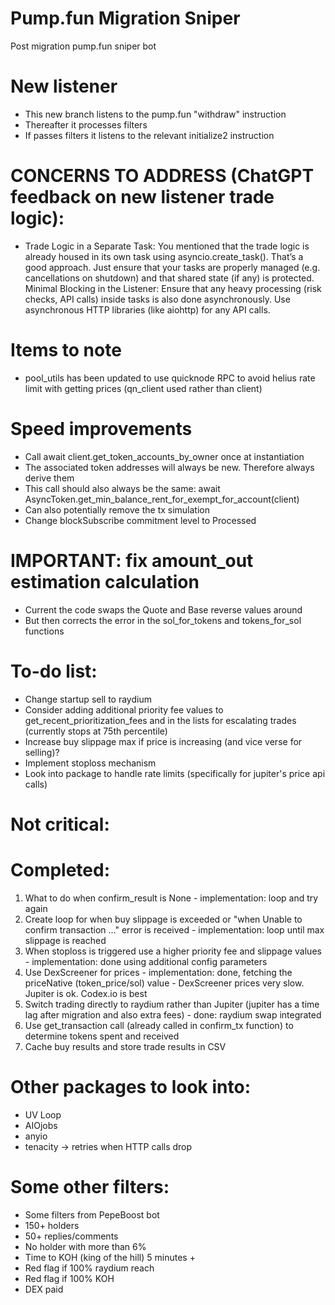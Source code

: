 # Pump.fun Migration Sniper
Post migration pump.fun sniper bot

# New listener
- This new branch listens to the pump.fun "withdraw" instruction
- Thereafter it processes filters
- If passes filters it listens to the relevant initialize2 instruction

# CONCERNS TO ADDRESS (ChatGPT feedback on new listener trade logic):
- Trade Logic in a Separate Task:
You mentioned that the trade logic is already housed in its own task using asyncio.create_task(). That’s a good approach. Just ensure that your tasks are properly managed (e.g. cancellations on shutdown) and that shared state (if any) is protected.
Minimal Blocking in the Listener:
Ensure that any heavy processing (risk checks, API calls) inside tasks is also done asynchronously. Use asynchronous HTTP libraries (like aiohttp) for any API calls.

# Items to note
- pool_utils has been updated to use quicknode RPC to avoid helius rate limit with getting prices (qn_client used rather than client)

# Speed improvements
- Call await client.get_token_accounts_by_owner once at instantiation
- The associated token addresses will always be new. Therefore always derive them
- This call should also always be the same: await AsyncToken.get_min_balance_rent_for_exempt_for_account(client)
- Can also potentially remove the tx simulation
- Change blockSubscribe commitment level to Processed

# IMPORTANT: fix amount_out estimation calculation
- Current the code swaps the Quote and Base reverse values around
- But then corrects the error in the sol_for_tokens and tokens_for_sol functions

# To-do list:
- Change startup sell to raydium 
- Consider adding additional priority fee values to get_recent_prioritization_fees and in the lists for escalating trades (currently stops at 75th percentile)
- Increase buy slippage max if price is increasing (and vice verse for selling)?
- Implement stoploss mechanism
- Look into package to handle rate limits (specifically for jupiter's price api calls)

# Not critical:

# Completed:
1. What to do when confirm_result is None - implementation: loop and try again
2. Create loop for when buy slippage is exceeded or "when Unable to confirm transaction ..." error is received - implementation: loop until max slippage is reached
3. When stoploss is triggered use a higher priority fee and slippage values - implementation: done using additional config parameters
4. Use DexScreener for prices - implementation: done, fetching the priceNative (token_price/sol) value - DexScreener prices very slow. Jupiter is ok. Codex.io is best
5. Switch trading directly to raydium rather than Jupiter (jupiter has a time lag after migration and also extra fees) - done: raydium swap integrated
6. Use get_transaction call (already called in confirm_tx function) to determine tokens spent and received
7. Cache buy results and store trade results in CSV

# Other packages to look into:
 - UV Loop
 - AIOjobs
 - anyio
 - tenacity -> retries when HTTP calls drop

# Some other filters:
- Some filters from PepeBoost bot
- 150+ holders
- 50+ replies/comments
- No holder with more than 6%
- Time to KOH (king of the hill) 5 minutes +
- Red flag if 100% raydium reach
- Red flag if 100% KOH
- DEX paid

